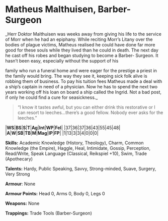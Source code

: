 # Matheus Malthuisen, Barber-Surgeon

_Herr Doktor Malthuisen was weeks away from giving his life to the service
 of Morr when he had an epiphany. While reciting Morr’s Litany over
 the bodies of plague victims, Matheus realised he could have done far
 more good for these souls while they lived than he could in death. The
 next day he cast off his robes and began studying to become a Barber-
 Surgeon. It hasn’t been easy, especially without the support of his
 
 family who run a funeral home and were eager for the prestige a priest
 in the family would bring. The way they see it, keeping sick folk alive
 is robbing them of business. To pay his tuition fees Matheus made a
 deal with a ship’s captain in need of a physician. Now he has to spend
 the next two years working off his loan on board a ship called the
 Ingrid. Not a bad post, if only he could find a cure for seasickness._
 
> “I know it tastes awful, but you can either drink this
 restorative or I can resort to leeches...there’s a good fellow. Nobody
 ever asks for the leeches.”
 
|**WS**|**BS**|**S**|**T**|**Ag**|**Int**|**WP**|**Fel**|
|37|36|37|36|43|55|45|48|
|**A**|**W**|**SB**|**TB**|**M**|**Mag**|**IP**|**FP**|
|1|13|3|3|4|0|0|0|

**Skills:** Academic Knowledge (History, Theology), Charm, Common
Knowledge (the Empire), Haggle, Heal, Intimidate, Gossip, Perception,
Read/Write, Speak Language (Classical, Reikspiel +10), Swim, Trade
(Apothecary)

**Talents:** Hardy, Public Speaking, Savvy, Strong-minded, Suave,
Surgery, Very Strong

**Armour**: None

**Armour Points:** Head 0, Arms 0, Body 0, Legs 0

**Weapons:** None

**Trappings:** Trade Tools (Barber-Surgeon)